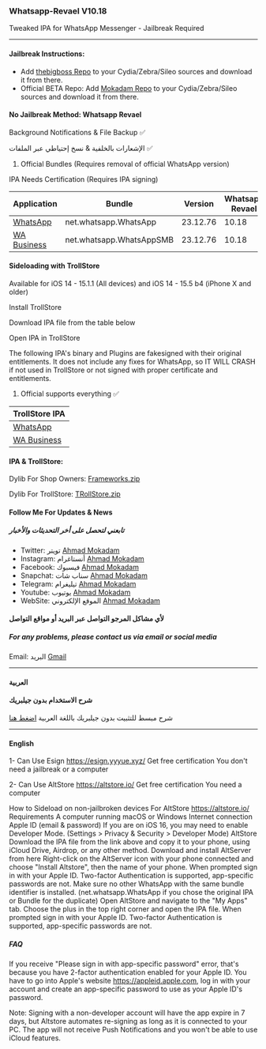 <!DOCTYPE html>
<html>
<head>
    <meta charset="UTF-8">
</head>
<body>

<h3> Whatsapp-Revael V10.18 </h3>

<p> Tweaked IPA for WhatsApp Messenger - Jailbreak Required </p>

<hr>

<h4> Jailbreak Instructions: </h4>
<ul>
    <li> Add <a href="http://apt.thebigboss.org/repofiles/cydia">thebigboss Repo</a> to your Cydia/Zebra/Sileo sources and download it from there. </li>
    <li> Official BETA Repo: Add <a href="https://mokaddam.firepo.me/">Mokadam Repo</a> to your Cydia/Zebra/Sileo sources and download it from there. </li>
</ul>

<h4> No Jailbreak Method: Whatsapp Revael </h4>
<p> Background Notifications & File Backup ✅ </p>
<p> الإشعارات بالخلفية & نسخ إحتياطي عبر الملفات ✅ </p>

<ol>
    <li> Official Bundles (Requires removal of official WhatsApp version) </li>
</ol>

<p> IPA Needs Certification (Requires IPA signing) </p>

<table>
    <thead>
        <tr>
            <th> Application </th>
            <th> Bundle </th>
            <th> Version </th>
            <th> Whatsapp Revael </th>
        </tr>
    </thead>
    <tbody>
        <tr>
            <td> <a href="https://drive.google.com/file/d/1cBrFti9n3UKclQ0VmXtPB2zI5xD7-g5t/view?usp=sharing">WhatsApp</a> </td>
            <td> net.whatsapp.WhatsApp </td>
            <td> 23.12.76 </td>
            <td> 10.18 </td>
        </tr>
        <tr>
            <td> <a href="https://drive.google.com/file/d/1veC4DjZh8o-qx6XNaOjk0mF2cX9Vn5X0/view?usp=sharing">WA Business</a> </td>
            <td> net.whatsapp.WhatsAppSMB </td>
            <td> 23.12.76 </td>
            <td> 10.18 </td>
        </tr>
    </tbody>
</table>

<h4> Sideloading with TrollStore </h4>
<p> Available for iOS 14 - 15.1.1 (All devices) and iOS 14 - 15.5 b4 (iPhone X and older) </p>

<p> Install TrollStore </p>
<p> Download IPA file from the table below </p>
<p> Open IPA in TrollStore </p>

<p> The following IPA's binary and Plugins are fakesigned with their original entitlements. It does not include any fixes for WhatsApp, so IT WILL CRASH if not used in TrollStore or not signed with proper certificate and entitlements. </p>

<ol>
    <li> Official supports everything ✅ </li>
</ol>

<table>
    <thead>
        <tr>
            <th> TrollStore IPA </th>
        </tr>
    </thead>
    <tbody>
        <tr>
            <td> <a href="https://drive.google.com/file/d/12BxEik23ToQyYGQi_DznjwkKL6Jg7WCF/view?usp=sharing">WhatsApp</a> </td>
        </tr>
        <tr>
            <td> <a href="https://drive.google.com/file/d/1kSMJnBwjtrpOClNAFPay4IrMGUBY1FNn/view?usp=sharing">WA Business</a> </td>
        </tr>
    </tbody>
</table>

<h4> IPA & TrollStore: </h4>
<p> Dylib For Shop Owners: <a href="https://drive.google.com/file/d/19QXlA6r6Zd4f5HIpj8WmSiItc8zWlUB7/view?usp=sharing">Frameworks.zip</a> </p>
<p> Dylib For TrollStore: <a href="https://drive.google.com/file/d/1OVMu4a5YL3nPlkXsVq9msrFBcDa-RCyX/view?usp=sharing">TRollStore.zip</a> </p>

<h4> Follow Me For Updates & News </h4>

<h5> تابعني لتحصل على أخر التحديثات والأخبار </h5>
<ul>
    <li> Twitter: تويتر <a href="http://twitter.com/ahmadmokaddam">Ahmad Mokadam</a> </li>
    <li> Instagram: أنستاغرام <a href="http://instagram.com/ahmadmokaddam">Ahmad Mokadam</a> </li>
    <li> Facebook: فيسبوك <a href="http://facebook.com/ahmadmokaddam">Ahmad Mokadam</a> </li>
    <li> Snapchat: سناب شات <a href="https://www.snapchat.com/add/ahmad_mokadam">Ahmad Mokadam</a> </li>
    <li> Telegram: تيليغرام <a href="http://https://t.me/AHMADMOKADAM">Ahmad Mokadam</a> </li>
    <li> Youtube: يوتيوب <a href="https://m.youtube.com/channel/UCA72wIrAAB3FBmqS8L5MCjg/about?disable_polymer=1">Ahmad Mokadam</a> </li>
    <li> WebSite: الموقع الإلكتروني <a href="http://mokadam.com">Ahmad Mokadam</a> </li>
</ul>

<h4> لأي مشاكل المرجو التواصل عبر البريد أو مواقع التواصل </h4>
<h5> For any problems, please contact us via email or social media </h5>
<p> Email: البريد <a href="mailto:ahmadmokaddam@gmail.com">Gmail</a> </p>

<hr>

<h4> العربية </h4>
<h4> شرح الاستخدام بدون جيلبريك </h4>
<p> شرح مبسط للتثبيت بدون جيلبريك باللغة العربية <a href="https://www.mokadam.com/p/alt.html?m=1">اضغط هنا</a> </p>

<hr>

<h4> English </h4>
<p> 1- Can Use Esign <a href="https://esign.yyyue.xyz/">https://esign.yyyue.xyz/</a> Get free certification You don't need a jailbreak or a computer </p>
<p> 2- Can Use AltStore <a href="https://altstore.io/">https://altstore.io/</a> Get free certification You need a computer </p>

<p> How to Sideload on non-jailbroken devices For AltStore <a href="https://altstore.io/">https://altstore.io/</a> Requirements A computer running macOS or Windows Internet connection Apple ID (email & password) If you are on iOS 16, you may need to enable Developer Mode. (Settings > Privacy & Security > Developer Mode) AltStore Download the IPA file from the link above and copy it to your phone, using iCloud Drive, Airdrop, or any other method. Download and install AltServer from here Right-click on the AltServer icon with your phone connected and choose "Install Altstore", then the name of your phone. When prompted sign in with your Apple ID. Two-factor Authentication is supported, app-specific passwords are not. Make sure no other WhatsApp with the same bundle identifier is installed. (net.whatsapp.WhatsApp if you chose the original IPA or Bundle for the duplicate) Open AltStore and navigate to the "My Apps" tab. Choose the plus in the top right corner and open the IPA file. When prompted sign in with your Apple ID. Two-factor Authentication is supported, app-specific passwords are not. </p>

<h5> FAQ </h5>
<p> If you receive "Please sign in with app-specific password" error, that's because you have 2-factor authentication enabled for your Apple ID. You have to go into Apple's website <a href="https://appleid.apple.com">https://appleid.apple.com</a>, log in with your account and create an app-specific password to use as your Apple ID's password. </p>

<p> Note: Signing with a non-developer account will have the app expire in 7 days, but Altstore automates re-signing as long as it is connected to your PC. The app will not receive Push Notifications and you won't be able to use iCloud features. </p>

</body>
</html>
